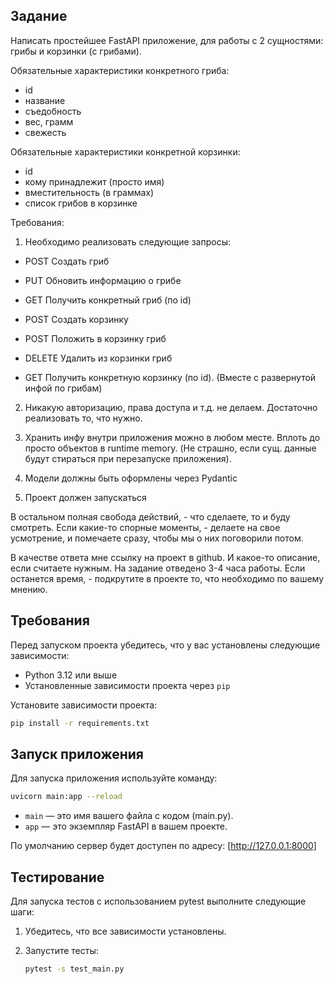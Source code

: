 ## Задание

Написать простейшее FastAPI приложение, для работы с 2 сущностями: грибы и корзинки (с грибами).

Обязательные характеристики конкретного гриба:
- id
- название
- съедобность
- вес, грамм
- свежесть

Обязательные характеристики конкретной корзинки:
- id
- кому принадлежит (просто имя)
- вместительность (в граммах)
- список грибов в корзинке


Требования:

1. Необходимо реализовать следующие запросы:
- POST Создать гриб
- PUT Обновить информацию о грибе
- GET Получить конкретный гриб (по id)

- POST Создать корзинку
- POST Положить в корзинку гриб
- DELETE Удалить из корзинки гриб
- GET Получить конкретную корзинку (по id). (Вместе с развернутой инфой по грибам)

2. Никакую авторизацию, права доступа и т.д. не делаем. Достаточно реализовать то, что нужно.

3. Хранить инфу внутри приложения можно в любом месте. Вплоть до просто объектов в runtime memory.  (Не страшно, если сущ. данные будут стираться при перезапуске приложения).

4. Модели должны быть оформлены через Pydantic

5. Проект должен запускаться


В остальном полная свобода действий, - что сделаете, то и буду смотреть. 
Если какие-то спорные моменты, - делаете на свое усмотрение, и помечаете сразу, чтобы мы о них поговорили потом.

В качестве ответа мне ссылку на проект в github. И какое-то описание, если считаете нужным.
На задание отведено 3-4 часа работы. Если останется время, - подкрутите в проекте то, что необходимо по вашему мнению.






## Требования

Перед запуском проекта убедитесь, что у вас установлены следующие зависимости:

- Python 3.12 или выше
- Установленные зависимости проекта через `pip`

Установите зависимости проекта:

   ```bash
   pip install -r requirements.txt
   ```

## Запуск приложения

Для запуска приложения используйте команду:

```bash
uvicorn main:app --reload
```

- `main` — это имя вашего файла с кодом (main.py).
- `app` — это экземпляр FastAPI в вашем проекте.

По умолчанию сервер будет доступен по адресу: [http://127.0.0.1:8000]

## Тестирование

Для запуска тестов с использованием pytest выполните следующие шаги:

1. Убедитесь, что все зависимости установлены.
2. Запустите тесты:

   ```bash
   pytest -s test_main.py
   ```

